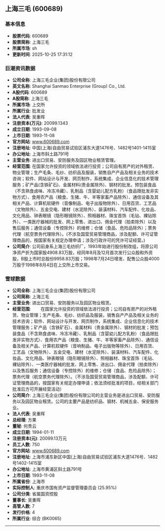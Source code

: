 ## 上海三毛 (600689)

### 基本信息

- **股票代码**: 600689
- **股票简称**: 上海三毛
- **所属市场**: sh
- **更新时间**: 2025-10-25 17:31:12

### 巨潮资讯数据

- **公司全称**: 上海三毛企业(集团)股份有限公司
- **英文名称**: Shanghai Sanmao Enterprise (Group) Co., Ltd.
- **A股代码**: 600689
- **A股简称**: 上海三毛
- **所属市场**: 上交所
- **所属行业**: 批发业
- **法人代表**: 吴重晖
- **注册资本(万元)**: 20099.1343
- **成立日期**: 1993-09-08
- **上市日期**: 1993-11-08
- **官方网站**: www.600689.com
- **注册地址**: 中国(上海)自由贸易试验区浦东大道1476号、1482号1401-1415室
- **办公地址**: 上海市斜土路791号
- **主营业务**: 进出口贸易、安防服务及园区物业租赁管理。
- **经营范围**: 在国家允许投资的领域依法进行投资；公司自有房产的对外租赁、物业管理；生产毛条、毛纱、纺织品及服装，销售自产产品及相关业务的技术咨询；软件、网站设计与开发、网页制作，系统集成、企业信息化的技术管理服务；矿产品(含铁矿石)、金属材料(贵金属除外)、钢材的批发。预包装食品（不含熟食卤味、冷冻冷藏）、乳制品（含婴幼儿配方乳粉）（食品限批发非实物方式）、食用农产品（粮食、生猪、牛、羊等家畜产品除外）、通信设备及其相关产品、计算机软硬件（音像制品、电子出版物除外）、日用百货、工艺品（文物除外）、五金交电、建材（水泥除外）、装潢材料、汽车配件、化妆品、文化用品、钟表眼镜（隐形眼镜除外）、照相器材、珠宝首饰（毛钻、裸钻除外）、一类医疗器械的批发、网上零售、进出口、佣金代理（拍卖除外）以及售后服务；通信设备（专控除外）的维修；仓储（食品、危险品除外）；票务代理（航空票务代理除外）。(不涉及国营贸易管理商品，涉及配额、许可证管理商品的，按国家有关规定办理申请；涉及行政许可的凭许可证经营。)
- **公司简介**: 公司前身系上海三毛纺织厂，1993年始进行股份制改组，将原公司净资产折为国家股4908.83万股，经同年8月及12月首次发行公众股和外资股，B股上市时总股份9958.83万股；1998年7月24日增发、配售公众股4000万股于1998年8月4日在上交所上市交易。

### 雪球数据

- **公司全称**: 上海三毛企业(集团)股份有限公司
- **公司简称**: 上海三毛
- **主营业务**: 进出口贸易、安防服务以及园区物业租赁。
- **经营范围**: 　　在国家允许投资的领域依法进行投资；公司自有房产的对外租赁、物业管理；生产毛条、毛纱、纺织品及服装，销售自产产品及相关业务的技术咨询；软件、网站设计与开发、网页制作，系统集成、企业信息化的技术管理服务；矿产品（含铁矿石）、金属材料（贵金属除外）、钢材的批发；预包装食品（不含熟食卤味、冷冻冷藏）、乳制品（含婴幼儿配方乳粉）（食品限批发非实物方式）、食用农产品（粮食、生猪、牛、羊等家畜产品除外）、通信设备及相关产品、计算机软硬件（音响制品、电子出版物等除外）、日用百货、工艺品（文物除外）、五金交电、建材（水泥除外）、装潢材料、汽车配件、化妆品、文化用品、钟表眼镜（隐形眼镜除外）、照相器材、珠宝首饰（毛钻、裸钻除外）、一类医疗器械的批发、网上零售、进出口、佣金代理（拍卖除外）以及售后服务；通信设备（专控除外）的维修；仓储（食品、危险品除外）；票务代理（航空票务代理除外）。（不涉及国营贸易管理商品，涉及配额、许可证管理商品的，按国家有关规定办理申请；依法须经批准的项目，经相关部门批准后方可开展经营活动）
- **公司简介**: 上海三毛企业(集团)股份有限公司的主营业务是进出口贸易、安防服务以及园区物业租赁。公司的主要产品是纺织品、钢材、机械五金、保安服务业。
- **法人代表**: 吴重晖
- **总经理**: 方果
- **董秘**: 何贵云
- **成立日期**: 1994-01-11
- **注册资本(元)**: 20099.13万元
- **员工人数**: 750
- **官方网站**: www.600689.com
- **注册地址**: 上海市浦东新区中国(上海)自由贸易试验区浦东大道1476号、1482号1402-1415室
- **办公地址**: 上海市黄浦区斜土路791号
- **上市日期**: 1993-11-08
- **所属省份**: 上海市
- **实际控制人**: 重庆市国有资产监督管理委员会 (25.95%)
- **公司分类**: 省属国资控股
- **董事长**: 吴重晖
- **高管人数**: 7
- **发行价格**: 4
- **所属行业**: 综合 (BK0065)

---